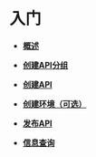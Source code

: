 # 入门<a name="apig-zh-ug-180307001"></a>

-   **[概述](概述.md)**  

-   **[创建API分组](创建API分组.md)**  

-   **[创建API](创建API.md)**  

-   **[创建环境（可选）](创建环境（可选）.md)**  

-   **[发布API](发布API.md)**  

-   **[信息查询](信息查询.md)**  



